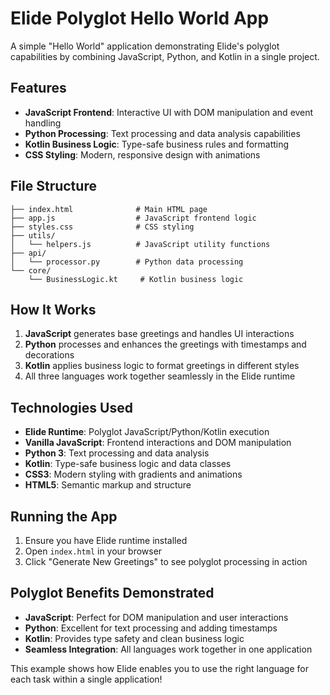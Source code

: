 # Elide Polyglot Hello World App

A simple "Hello World" application demonstrating Elide's polyglot capabilities by combining JavaScript, Python, and Kotlin in a single project.

## Features

- **JavaScript Frontend**: Interactive UI with DOM manipulation and event handling
- **Python Processing**: Text processing and data analysis capabilities  
- **Kotlin Business Logic**: Type-safe business rules and formatting
- **CSS Styling**: Modern, responsive design with animations

## File Structure

```
├── index.html              # Main HTML page
├── app.js                  # JavaScript frontend logic
├── styles.css              # CSS styling
├── utils/
│   └── helpers.js          # JavaScript utility functions
├── api/
│   └── processor.py        # Python data processing
└── core/
    └── BusinessLogic.kt     # Kotlin business logic
```

## How It Works

1. **JavaScript** generates base greetings and handles UI interactions
2. **Python** processes and enhances the greetings with timestamps and decorations
3. **Kotlin** applies business logic to format greetings in different styles
4. All three languages work together seamlessly in the Elide runtime

## Technologies Used

- **Elide Runtime**: Polyglot JavaScript/Python/Kotlin execution
- **Vanilla JavaScript**: Frontend interactions and DOM manipulation
- **Python 3**: Text processing and data analysis
- **Kotlin**: Type-safe business logic and data classes
- **CSS3**: Modern styling with gradients and animations
- **HTML5**: Semantic markup and structure

## Running the App

1. Ensure you have Elide runtime installed
2. Open `index.html` in your browser
3. Click "Generate New Greetings" to see polyglot processing in action

## Polyglot Benefits Demonstrated

- **JavaScript**: Perfect for DOM manipulation and user interactions
- **Python**: Excellent for text processing and adding timestamps
- **Kotlin**: Provides type safety and clean business logic
- **Seamless Integration**: All languages work together in one application

This example shows how Elide enables you to use the right language for each task within a single application!